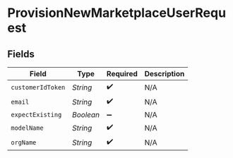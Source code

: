 # ProvisionNewMarketplaceUserRequest


## Fields

| Field              | Type               | Required           | Description        |
| ------------------ | ------------------ | ------------------ | ------------------ |
| `customerIdToken`  | *String*           | :heavy_check_mark: | N/A                |
| `email`            | *String*           | :heavy_check_mark: | N/A                |
| `expectExisting`   | *Boolean*          | :heavy_minus_sign: | N/A                |
| `modelName`        | *String*           | :heavy_check_mark: | N/A                |
| `orgName`          | *String*           | :heavy_check_mark: | N/A                |